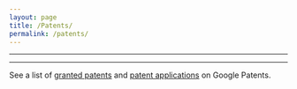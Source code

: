 ```yaml
---
layout: page
title: /Patents/
permalink: /patents/
---
```

___
___
See a list of [granted patents](https://patents.google.com/?inventor=Alberto+Giuseppe+Perotti,Alberto+Perotti&status=GRANT) and
[patent applications](https://patents.google.com/?inventor=Alberto+Giuseppe+Perotti,Alberto+Perotti&status=APPLICATION) on Google Patents.
